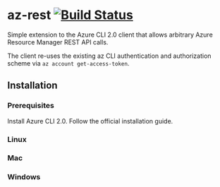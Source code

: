 # az-rest [![Build Status](https://travis-ci.org/olohmann/az-rest.png?branch=master)](https://travis-ci.org/olohmann/az-rest)

Simple extension to the Azure CLI 2.0 client that allows arbitrary Azure Resource Manager REST API calls.

The client re-uses the existing az CLI authentication and authorization scheme via `az account get-access-token`.

## Installation

### Prerequisites

Install Azure CLI 2.0. Follow the official installation guide.

### Linux
### Mac
### Windows
